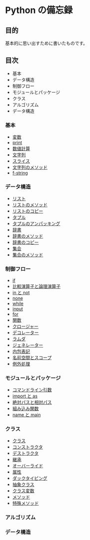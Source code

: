 # Python の備忘録

## 目的

基本的に思い出すために書いたものです。

## 目次

- 基本
- データ構造
- 制御フロー
- モジュールとパッケージ
- クラス
- アルゴリズム
- データ構造

### 基本

- [変数](https://github.com/Ometeor-Zheero-OMZ/py_retrospect/tree/main/basics/1.variable_declaration/1.basic)
- [print](https://github.com/Ometeor-Zheero-OMZ/py_retrospect/tree/main/basics/1.variable_declaration/2.print)
- [数値計算](https://github.com/Ometeor-Zheero-OMZ/py_retrospect/tree/main/basics/1.variable_declaration/3.arithmetics)
- [文字列](https://github.com/Ometeor-Zheero-OMZ/py_retrospect/tree/main/basics/1.variable_declaration/4.string)
- [スライス](https://github.com/Ometeor-Zheero-OMZ/py_retrospect/tree/main/basics/1.variable_declaration/5.slice)
- [文字列のメソッド](https://github.com/Ometeor-Zheero-OMZ/py_retrospect/tree/main/basics/1.variable_declaration/6.str_method)
- [f-string](https://github.com/Ometeor-Zheero-OMZ/py_retrospect/tree/main/basics/1.variable_declaration/7.str_format)

### データ構造

- [リスト](https://github.com/Ometeor-Zheero-OMZ/py_retrospect/tree/main/basics/2.data_structure/1.list)
- [リストのメソッド](https://github.com/Ometeor-Zheero-OMZ/py_retrospect/tree/main/basics/2.data_structure/2.list_method)
- [リストのコピー](https://github.com/Ometeor-Zheero-OMZ/py_retrospect/tree/main/basics/2.data_structure/3.list_copy)
- [タプル](https://github.com/Ometeor-Zheero-OMZ/py_retrospect/tree/main/basics/2.data_structure/4.tuple)
- [タプルのアンパッキング](https://github.com/Ometeor-Zheero-OMZ/py_retrospect/tree/main/basics/2.data_structure/5.tuple_unpacking)
- [辞書](https://github.com/Ometeor-Zheero-OMZ/py_retrospect/tree/main/basics/2.data_structure/6.dict)
- [辞書のメソッド](https://github.com/Ometeor-Zheero-OMZ/py_retrospect/tree/main/basics/2.data_structure/7.dict_method)
- [辞書のコピー](https://github.com/Ometeor-Zheero-OMZ/py_retrospect/tree/main/basics/2.data_structure/8.dict_copy)
- [集合](https://github.com/Ometeor-Zheero-OMZ/py_retrospect/tree/main/basics/2.data_structure/9.set)
- [集合のメソッド](https://github.com/Ometeor-Zheero-OMZ/py_retrospect/tree/main/basics/2.data_structure/10.set_method)

### 制御フロー

- [if](https://github.com/Ometeor-Zheero-OMZ/py_retrospect/tree/main/basics/3.control_flow/01.if)
- [比較演算子と論理演算子](https://github.com/Ometeor-Zheero-OMZ/py_retrospect/tree/main/basics/3.control_flow/02.comp_and_logical_operator)
- [in と not](https://github.com/Ometeor-Zheero-OMZ/py_retrospect/tree/main/basics/3.control_flow/03.in_and_not)
- [none](https://github.com/Ometeor-Zheero-OMZ/py_retrospect/tree/main/basics/3.control_flow/04.none)
- [while](https://github.com/Ometeor-Zheero-OMZ/py_retrospect/tree/main/basics/3.control_flow/05.while)
- [input](https://github.com/Ometeor-Zheero-OMZ/py_retrospect/tree/main/basics/3.control_flow/06.input)
- [for](https://github.com/Ometeor-Zheero-OMZ/py_retrospect/tree/main/basics/3.control_flow/07.for)
- [関数](https://github.com/Ometeor-Zheero-OMZ/py_retrospect/tree/main/basics/3.control_flow/08.function)
- [クロージャー](https://github.com/Ometeor-Zheero-OMZ/py_retrospect/tree/main/basics/3.control_flow/09.closure)
- [デコレーター](https://github.com/Ometeor-Zheero-OMZ/py_retrospect/tree/main/basics/3.control_flow/10.decorator)
- [ラムダ](https://github.com/Ometeor-Zheero-OMZ/py_retrospect/tree/main/basics/3.control_flow/11.lambda)
- [ジェネレーター](https://github.com/Ometeor-Zheero-OMZ/py_retrospect/tree/main/basics/3.control_flow/12.generator)
- [内包表記](https://github.com/Ometeor-Zheero-OMZ/py_retrospect/tree/main/basics/3.control_flow/13.comprehension)
- [名前空間とスコープ](https://github.com/Ometeor-Zheero-OMZ/py_retrospect/tree/main/basics/3.control_flow/14.namespace)
- [例外処理](https://github.com/Ometeor-Zheero-OMZ/py_retrospect/tree/main/basics/3.control_flow/15.exception)

### モジュールとパッケージ

- [コマンドライン引数](https://github.com/Ometeor-Zheero-OMZ/py_retrospect/tree/main/basics/4.module_and_package/01.command_line)
- [import と as](https://github.com/Ometeor-Zheero-OMZ/py_retrospect/tree/main/basics/4.module_and_package/02.import)
- [絶対パスと相対パス](https://github.com/Ometeor-Zheero-OMZ/py_retrospect/tree/main/basics/4.module_and_package/03.absolute_and_relative)
- [組み込み関数](https://github.com/Ometeor-Zheero-OMZ/py_retrospect/tree/main/basics/4.module_and_package/04.built_in)
- [name と main](https://github.com/Ometeor-Zheero-OMZ/py_retrospect/tree/main/basics/4.module_and_package/05.__main__)

### クラス

- [クラス](https://github.com/Ometeor-Zheero-OMZ/py_retrospect/tree/main/basics/5.class/01.class)
- [コンストラクタ](https://github.com/Ometeor-Zheero-OMZ/py_retrospect/tree/main/basics/5.class/02.init_class)
- [デストラクタ](https://github.com/Ometeor-Zheero-OMZ/py_retrospect/tree/main/basics/5.class/03.destructor)
- [継承](https://github.com/Ometeor-Zheero-OMZ/py_retrospect/tree/main/basics/5.class/04.inheritance)
- [オーバーライド](https://github.com/Ometeor-Zheero-OMZ/py_retrospect/tree/main/basics/5.class/05.super)
- [属性](https://github.com/Ometeor-Zheero-OMZ/py_retrospect/tree/main/basics/5.class/06.attribute)
- [ダックタイピング](https://github.com/Ometeor-Zheero-OMZ/py_retrospect/tree/main/basics/5.class/07.duck_typing)
- [抽象クラス](https://github.com/Ometeor-Zheero-OMZ/py_retrospect/tree/main/basics/5.class/08.abstract)
- [クラス変数](https://github.com/Ometeor-Zheero-OMZ/py_retrospect/tree/main/basics/5.class/09.field)
- [メソッド](https://github.com/Ometeor-Zheero-OMZ/py_retrospect/tree/main/basics/5.class/10.method)
- [特殊メソッド](https://github.com/Ometeor-Zheero-OMZ/py_retrospect/tree/main/basics/5.class/11.magic_method)

### アルゴリズム

### データ構造
